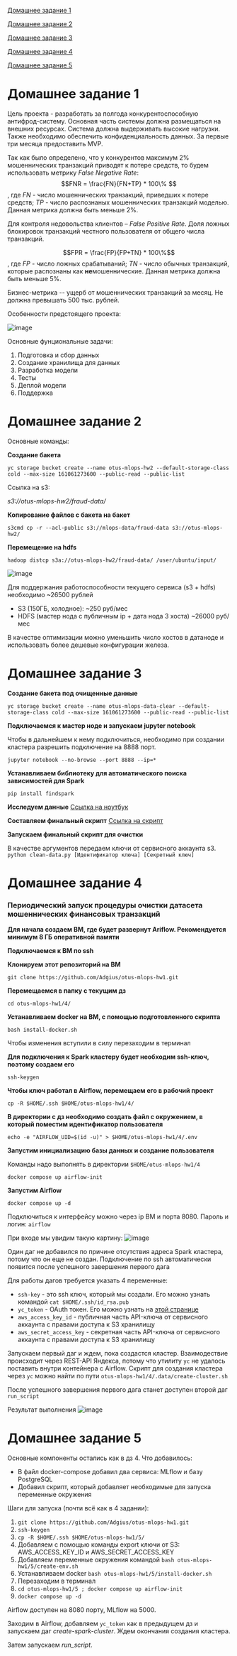 [Домашнее задание 1](#домашнее-задание-1)

[Домашнее задание 2](#домашнее-задание-2)

[Домашнее задание 3](#домашнее-задание-3)

[Домашнее задание 4](#домашнее-задание-4)

[Домашнее задание 5](#домашнее-задание-5)

# Домашнее задание 1

Цель проекта - разработать за полгода конкурентоспособную антифрод-систему.  Основная часть системы должна размещаться на внешних ресурсах. Система должна выдерживать высокие нагрузки. Также необходимо обеспечить конфиденциальность данных. За первые три месяца предоставить MVP.

Так как было определено, что у конкурентов максимум 2% мошеннических транзакций приводят к потере средств, то будем использовать метрику *False Negative Rate*:
$$FNR = \frac{FN}{FN+TP} * 100\% $$, где *FN* - число мошеннических транзакций, приведших к потере средств; *TP* - число распознаных мошеннических транзакций моделью. Данная метрика должна быть меньше 2%.

Для контроля недовольства клиентов – *False Positive Rate*. Доля ложных блокировок транзакций честного пользователя от общего числа транзакций.


$$FPR = \frac{FP}{FP+TN} * 100\%$$, где *FP* - число ложных срабатываний; *TN* - число обычных транзакций, которые распознаны как **не**мошеннические. Данная метрика должна быть меньше 5%.

Бизнес-метрика -- ущерб от мошеннических транзакций за месяц. Не должна превышать 500 тыс. рублей.

Особенности предстоящего проекта:

![image](https://github.com/Adgius/otus-mlops-hw1/assets/78685114/98e9fb05-7232-4f7a-a554-68f40fd44e61)

Основные фунциональные задачи:
1. Подготовка и сбор данных
2. Создание хранилища для данных
3. Разработка модели
4. Тесты
5. Деплой модели
6. Поддержка

# Домашнее задание 2

Основные команды:

**Создание бакета**

`yc storage bucket create --name otus-mlops-hw2 --default-storage-class cold --max-size 161061273600 --public-read --public-list`

Ссылка на s3: 

*s3://otus-mlops-hw2/fraud-data/*

**Копирование файлов с бакета на бакет**

`s3cmd cp -r --acl-public s3://mlops-data/fraud-data s3://otus-mlops-hw2/`

**Перемещение на hdfs**

`hadoop distcp s3a://otus-mlops-hw2/fraud-data/ /user/ubuntu/input/`

![image](https://github.com/Adgius/otus-mlops-hw1/assets/78685114/dfda7f39-5964-4100-b3ba-fb485d93ab6c)

Для поддержания работоспособности текущего сервиса (s3 + hdfs) необходимо ~26500 рублей
- S3 (150ГБ, холодное): ~250 руб/мес
- HDFS (мастер нода с публичным ip + дата нода 3 хоста) ~26000 руб/мес


В качестве оптимизации можно уменьшить число хостов в датаноде и использовать более дешевые конфигурации железа.

# Домашнее задание 3

**Создание бакета под очищенные данные**

`yc storage bucket create --name otus-mlops-data-clear --default-storage-class cold --max-size 161061273600 --public-read --public-list`

**Подключаемся к мастер ноде и запускаем jupyter notebook**

Чтобы в дальнейшем к нему подключиться, необходимо при создании кластера разрешить подключение на 8888 порт.

`jupyter notebook --no-browse --port 8888 --ip=*`

**Устанавливаем библиотеку для автоматического поиска зависимостей для Spark**

`pip install findspark`

**Исследуем данные**
[Ссылка на ноутбук](https://github.com/Adgius/otus-mlops-hw1/blob/master/3/data-exploration.ipynb)

**Составляем финальный скрипт**
[Ссылка на скрипт](https://github.com/Adgius/otus-mlops-hw1/blob/master/3/clean-data.py)

**Запускаем финальный скрипт для очистки**

В качестве аргументов передаем ключи от сервисного аккаунта s3.
`python clean-data.py [Идентификатор ключа] [Cекретный ключ]`

# Домашнее задание 4

### Периодический запуск процедуры очистки датасета мошеннических финансовых транзакций

**Для начала создаем ВМ, где будет развернут Ariflow. Рекомендуется минимум 8 ГБ оперативной памяти** 

**Подключаемся к ВМ по ssh**

**Клонируем этот репозиторий на ВМ**

`git clone https://github.com/Adgius/otus-mlops-hw1.git`

**Перемещаемся в папку с текущим дз**

`cd otus-mlops-hw1/4/`

**Устанавливаем docker на ВМ, с помощью подготовленного скрипта**

`bash install-docker.sh`

Чтобы изменения вступили в силу перезаходим в терминал

**Для подключения к Spark кластеру будет необходим ssh-ключ, поэтому создаем его**

`ssh-keygen`

**Чтобы ключ работал в Airflow, перемещаем его в рабочий проект**

`cp -R $HOME/.ssh $HOME/otus-mlops-hw1/4/`

**В директории с дз необходимо создать файл с окружением, в который поместим идентификатор пользователя**

`echo -e "AIRFLOW_UID=$(id -u)" > $HOME/otus-mlops-hw1/4/.env`

**Запустим инициализацию базы данных и создание пользователя**

Команды надо выполнять в директории `$HOME/otus-mlops-hw1/4`

`docker compose up airflow-init`

**Запустим Airflow**

`docker compose up -d`

Подключиться к интерфейсу можно через ip ВМ и порта 8080. Пароль и логин: `airflow`

При входе мы увидим такую картину:
![image](https://github.com/Adgius/otus-mlops-hw1/assets/78685114/f1fc824f-0647-45dd-b045-a548d9121940)

Один даг не добавился по причине отсутствия адреса Spark кластера, потому что он еще не создан. Подключение по ssh автоматически появится после успешного завершения первого дага

Для работы дагов требуется указать 4 переменные:
- `ssh-key` - это ssh ключ, который мы создали. Его можно узнать командой `cat $HOME/.ssh/id_rsa.pub`
- `yc_token` - OAuth токен. Его можно узнать на [этой странице](https://cloud.yandex.ru/docs/cli/quickstart)
- `aws_access_key_id` - публичная часть API-ключа от сервисного аккаунта с правами доступа к S3 хранилищу
- `aws_secret_access_key` - секретная часть API-ключа от сервисного аккаунта с правами доступа к S3 хранилищу

Запускаем первый даг и ждем, пока создастся кластер. Взаимодествие происходит через REST-API Яндекса, потому что утилиту `yc` не удалось поставить внутри контейнера с Airflow. Скрипт для создания кластера через `yc` можно найти по пути `otus-mlops-hw1/4/.data/create-cluster.sh`

После успешного завершения первого дага станет доступен второй даг `run_script`

Результат выполнения
![image](https://github.com/Adgius/otus-mlops-hw1/assets/78685114/240f6eb7-7257-4cfa-9529-ba8bd5683a7b)

# Домашнее задание 5

Основные компоненты остались как в дз 4. Что добавилось:
* В файл docker-compose добавил два сервиса: MLflow и базу PostgreSQL
* Добавил скрипт, который добавляет необходимые для запуска переменные окружения

Шаги для запуска (почти всё как в 4 задании):
1. `git clone https://github.com/Adgius/otus-mlops-hw1.git`
2. `ssh-keygen`
3. `cp -R $HOME/.ssh $HOME/otus-mlops-hw1/5/`
4. Добавляем с помощью команды export ключи от S3: AWS_ACCESS_KEY_ID и AWS_SECRET_ACCESS_KEY
6. Добавляем переменные окружения командой `bash otus-mlops-hw1/5/create-env.sh`
7. Устанавливаем docker `bash otus-mlops-hw1/5/install-docker.sh`
8. Перезаходим в терминал
9. `cd otus-mlops-hw1/5 ; docker compose up airflow-init`
10. `docker compose up -d`

Airflow доступен на 8080 порту, MLflow на 5000.

Заходим в Airflow, добавляем `yc_token` как в предыдущем дз и запускаем даг *create-spark-cluster*. Ждем окончания создания кластера.

Затем запускаем *run_script*.
